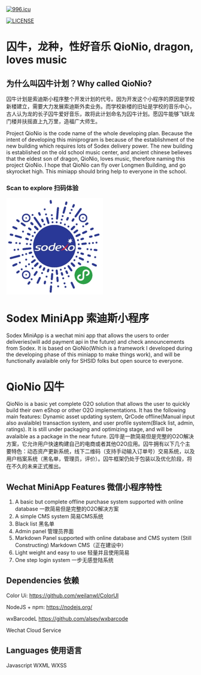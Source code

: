 
[![996.icu](https://img.shields.io/badge/link-996.icu-red.svg)](https://996.icu)

[![LICENSE](https://img.shields.io/badge/license-Anti%20996-blue.svg)](https://github.com/996icu/996.ICU/blob/master/LICENSE)

# 囚牛，龙种，性好音乐 QioNio, dragon, loves music

## 为什么叫囚牛计划？Why called QioNio?
囚牛计划是索迪斯小程序整个开发计划的代号。因为开发这个小程序的原因是学校新楼建立，需要大力发展索迪斯外卖业务。而学校新楼的旧址是学校的音乐中心，古人认为龙的长子囚牛爱好音乐，故将此计划命名为囚牛计划。愿囚牛能够飞跃龙门楼并扶摇直上九万里，造福广大师生。

Project QioNio is the code name of the whole developing plan. Because the intent of developing this miniprogram is because of the establishment of the new building which requires lots of Sodex delivery power. The new building is established on the old school music center, and ancient chinese believes that the eldest son of dragon, QioNio, loves music, therefore naming this project QioNio. I hope that QioNio can fly over Longmen Building, and go skyrocket high. This miniapp should bring help to everyone in the school.



### Scan to explore 扫码体验
![There's supposed to be an image here](https://raw.githubusercontent.com/MohaElder/Project-QioNio/master/qrCode.jpg)

# Sodex MiniApp 索迪斯小程序

Sodex MiniApp is a wechat mini app that allows the users to order deliveries(will add payment api in the future) and check announcements from Sodex. It is based on QioNio(Which is a framework I developed during the developing phase of this miniapp to make things work), and will be functionally avalaible only for SHSID folks but open source to everyone.  

# QioNio 囚牛

QioNio is a basic yet complete O2O solution that allows the user to quickly build their own eShop or other O2O implementations. It has the following main features: Dynamic asset updating system, QrCode offline(Manual input also avalaible) transaction system, and user profile system(Black list, admin, ratings). It is still under packaging and optimizing stage, and will be avalaible as a package in the near future.
囚牛是一款简易但是完整的O2O解决方案，它允许用户快速构建自己的电商或者其他O2O应用。囚牛拥有以下几个主要特色：动态资产更新系统，线下二维码（支持手动输入订单号）交易系统，以及用户档案系统（黑名单，管理员，评价）。囚牛框架仍处于包装以及优化阶段，将在不久的未来正式推出。

## Wechat MiniApp Features 微信小程序特性
1. A basic but complete offline purchase system supported with online database 一款简易但是完整的O2O解决方案
2. A simple CMS system 简易CMS系统
3. Black list 黑名单
4. Admin panel 管理员界面
5. Markdown Panel supported with online database and CMS system (Still Constructing) Markdown CMS（正在建设中）
6. Light weight and easy to use 轻量并且使用简易
7. One step login system 一步无感登陆系统

## Dependencies 依赖
Color Ui: https://github.com/weilanwl/ColorUI

NodeJS + npm: https://nodejs.org/ 

wxBarcodeL https://github.com/alsey/wxbarcode

Wechat Cloud Service

## Languages 使用语言
Javascript
WXML
WXSS

